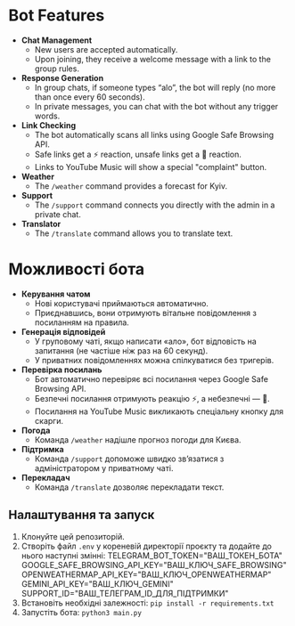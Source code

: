 # Bot Features

-   **Chat Management**
    -   New users are accepted automatically.
    -   Upon joining, they receive a welcome message with a link to the group rules.
-   **Response Generation**
    -   In group chats, if someone types “alo”, the bot will reply (no more than once every 60 seconds).
    -   In private messages, you can chat with the bot without any trigger words.
-   **Link Checking**
    -   The bot automatically scans all links using Google Safe Browsing API.
    -   Safe links get a ⚡️ reaction, unsafe links get a 🤬 reaction.
    -   Links to YouTube Music will show a special "complaint" button.
-   **Weather**
    -   The `/weather` command provides a forecast for Kyiv.
-   **Support**
    -   The `/support` command connects you directly with the admin in a private chat.
-   **Translator**
    -   The `/translate` command allows you to translate text.

# Можливості бота

-   **Керування чатом**
    -   Нові користувачі приймаються автоматично.
    -   Приєднавшись, вони отримують вітальне повідомлення з посиланням на правила.
-   **Генерація відповідей**
    -   У груповому чаті, якщо написати «ало», бот відповість на запитання (не частіше ніж раз на 60 секунд).
    -   У приватних повідомленнях можна спілкуватися без тригерів.
-   **Перевірка посилань**
    -   Бот автоматично перевіряє всі посилання через Google Safe Browsing API.
    -   Безпечні посилання отримують реакцію ⚡️, а небезпечні — 🤬.
    -   Посилання на YouTube Music викликають спеціальну кнопку для скарги.
-   **Погода**
    -   Команда `/weather` надішле прогноз погоди для Києва.
-   **Підтримка**
    -   Команда `/support` допоможе швидко зв’язатися з адміністратором у приватному чаті.
-   **Перекладач**
    -   Команда `/translate` дозволяє перекладати текст.

## Налаштування та запуск

1.  Клонуйте цей репозиторій.
2.  Створіть файл `.env` у кореневій директорії проєкту та додайте до нього наступні змінні:
TELEGRAM_BOT_TOKEN="ВАШ_ТОКЕН_БОТА"
GOOGLE_SAFE_BROWSING_API_KEY="ВАШ_КЛЮЧ_SAFE_BROWSING"
OPENWEATHERMAP_API_KEY="ВАШ_КЛЮЧ_OPENWEATHERMAP"
GEMINI_API_KEY="ВАШ_КЛЮЧ_GEMINI"
SUPPORT_ID="ВАШ_ТЕЛЕГРАМ_ID_ДЛЯ_ПІДТРИМКИ"
3.  Встановіть необхідні залежності:
    `pip install -r requirements.txt`
4.  Запустіть бота:
    `python3 main.py`

